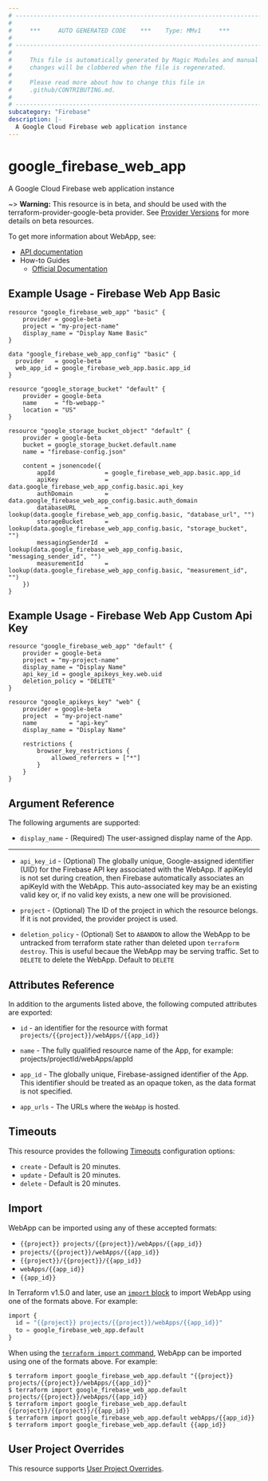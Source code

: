 ```yaml
---
# ----------------------------------------------------------------------------
#
#     ***     AUTO GENERATED CODE    ***    Type: MMv1     ***
#
# ----------------------------------------------------------------------------
#
#     This file is automatically generated by Magic Modules and manual
#     changes will be clobbered when the file is regenerated.
#
#     Please read more about how to change this file in
#     .github/CONTRIBUTING.md.
#
# ----------------------------------------------------------------------------
subcategory: "Firebase"
description: |-
  A Google Cloud Firebase web application instance
---
```


# google_firebase_web_app

A Google Cloud Firebase web application instance

~> **Warning:** This resource is in beta, and should be used with the terraform-provider-google-beta provider.
See [Provider Versions](https://terraform.io/docs/providers/google/guides/provider_versions.html) for more details on beta resources.

To get more information about WebApp, see:

* [API documentation](https://firebase.google.com/docs/reference/firebase-management/rest/v1beta1/projects.webApps)
* How-to Guides
    * [Official Documentation](https://firebase.google.com/)

## Example Usage - Firebase Web App Basic


```hcl
resource "google_firebase_web_app" "basic" {
	provider = google-beta
	project = "my-project-name"
	display_name = "Display Name Basic"
}

data "google_firebase_web_app_config" "basic" {
  provider   = google-beta
  web_app_id = google_firebase_web_app.basic.app_id
}

resource "google_storage_bucket" "default" {
    provider = google-beta
    name     = "fb-webapp-"
    location = "US"
}

resource "google_storage_bucket_object" "default" {
    provider = google-beta
    bucket = google_storage_bucket.default.name
    name = "firebase-config.json"

    content = jsonencode({
        appId              = google_firebase_web_app.basic.app_id
        apiKey             = data.google_firebase_web_app_config.basic.api_key
        authDomain         = data.google_firebase_web_app_config.basic.auth_domain
        databaseURL        = lookup(data.google_firebase_web_app_config.basic, "database_url", "")
        storageBucket      = lookup(data.google_firebase_web_app_config.basic, "storage_bucket", "")
        messagingSenderId  = lookup(data.google_firebase_web_app_config.basic, "messaging_sender_id", "")
        measurementId      = lookup(data.google_firebase_web_app_config.basic, "measurement_id", "")
    })
}
```
## Example Usage - Firebase Web App Custom Api Key


```hcl
resource "google_firebase_web_app" "default" {
	provider = google-beta
	project = "my-project-name"
	display_name = "Display Name"
	api_key_id = google_apikeys_key.web.uid
	deletion_policy = "DELETE"
}

resource "google_apikeys_key" "web" {
	provider = google-beta
	project  = "my-project-name"
	name         = "api-key"
	display_name = "Display Name"

	restrictions {
	    browser_key_restrictions {
	        allowed_referrers = ["*"]
	    }
	}
}
```

## Argument Reference

The following arguments are supported:


* `display_name` -
  (Required)
  The user-assigned display name of the App.


- - -


* `api_key_id` -
  (Optional)
  The globally unique, Google-assigned identifier (UID) for the Firebase API key associated with the WebApp.
  If apiKeyId is not set during creation, then Firebase automatically associates an apiKeyId with the WebApp.
  This auto-associated key may be an existing valid key or, if no valid key exists, a new one will be provisioned.

* `project` - (Optional) The ID of the project in which the resource belongs.
    If it is not provided, the provider project is used.

* `deletion_policy` - (Optional) Set to `ABANDON` to allow the WebApp to be untracked from terraform state
rather than deleted upon `terraform destroy`. This is useful becaue the WebApp may be
serving traffic. Set to `DELETE` to delete the WebApp. Default to `DELETE`



## Attributes Reference

In addition to the arguments listed above, the following computed attributes are exported:

* `id` - an identifier for the resource with format `projects/{{project}}/webApps/{{app_id}}`

* `name` -
  The fully qualified resource name of the App, for example:
  projects/projectId/webApps/appId

* `app_id` -
  The globally unique, Firebase-assigned identifier of the App.
  This identifier should be treated as an opaque token, as the data format is not specified.

* `app_urls` -
  The URLs where the `WebApp` is hosted.


## Timeouts

This resource provides the following
[Timeouts](https://developer.hashicorp.com/terraform/plugin/sdkv2/resources/retries-and-customizable-timeouts) configuration options:

- `create` - Default is 20 minutes.
- `update` - Default is 20 minutes.
- `delete` - Default is 20 minutes.

## Import


WebApp can be imported using any of these accepted formats:

* `{{project}} projects/{{project}}/webApps/{{app_id}}`
* `projects/{{project}}/webApps/{{app_id}}`
* `{{project}}/{{project}}/{{app_id}}`
* `webApps/{{app_id}}`
* `{{app_id}}`


In Terraform v1.5.0 and later, use an [`import` block](https://developer.hashicorp.com/terraform/language/import) to import WebApp using one of the formats above. For example:

```tf
import {
  id = "{{project}} projects/{{project}}/webApps/{{app_id}}"
  to = google_firebase_web_app.default
}
```

When using the [`terraform import` command](https://developer.hashicorp.com/terraform/cli/commands/import), WebApp can be imported using one of the formats above. For example:

```
$ terraform import google_firebase_web_app.default "{{project}} projects/{{project}}/webApps/{{app_id}}"
$ terraform import google_firebase_web_app.default projects/{{project}}/webApps/{{app_id}}
$ terraform import google_firebase_web_app.default {{project}}/{{project}}/{{app_id}}
$ terraform import google_firebase_web_app.default webApps/{{app_id}}
$ terraform import google_firebase_web_app.default {{app_id}}
```

## User Project Overrides

This resource supports [User Project Overrides](https://registry.terraform.io/providers/hashicorp/google/latest/docs/guides/provider_reference#user_project_override).
